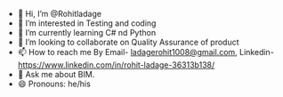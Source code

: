 - 👋 Hi, I’m @Rohitladage
- 👀 I’m interested in Testing and coding
- 🌱 I’m currently learning C# nd Python
- 💞️ I’m looking to collaborate on Quality Assurance of product
- 📫 How to reach me By Email- ladagerohit1008@gmail.com, Linkedin-https://www.linkedin.com/in/rohit-ladage-36313b138/
- 💬 Ask me about BIM.
- 😄 Pronouns: he/his


